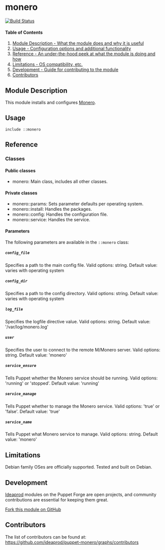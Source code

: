 # monero

[![Build Status](https://travis-ci.org/ideaprod/puppet-monero.svg?branch=master)](https://travis-ci.org/ideaprod/puppet-monero)

#### Table of Contents

1. [Module Description - What the module does and why it is useful](#module-description)
2. [Usage - Configuration options and additional functionality](#usage)
3. [Reference - An under-the-hood peek at what the module is doing and how](#reference)
4. [Limitations - OS compatibility, etc.](#limitations)
5. [Development - Guide for contributing to the module](#development)
6. [Contributors](#contributors)

## Module Description

This module installs and configures [Monero](https://getmonero.org/).

## Usage

```puppet
include ::monero
```

## Reference

### Classes

#### Public classes

* monero: Main class, includes all other classes.

#### Private classes

* monero::params: Sets parameter defaults per operating system.
* monero::install: Handles the packages.
* monero::config: Handles the configuration file.
* monero::service: Handles the service.

#### Parameters

The following parameters are available in the `::monero` class:

##### `config_file`

Specifies a path to the main config file. Valid options: string. Default value: varies with operating system

##### `config_dir`

Specifies a path to the config directory. Valid options: string. Default value: varies with operating system

##### `log_file`

Specifies the logfile directive value. Valid options: string. Default value: '/var/log/monero.log'

##### `user`

Specifies the user to connect to the remote M/Monero server. Valid options: string. Default value: 'monero'

##### `service_ensure`

Tells Puppet whether the Monero service should be running. Valid options: 'running' or 'stopped'. Default value: 'running'

##### `service_manage`

Tells Puppet whether to manage the Monero service. Valid options: 'true' or 'false'. Default value: 'true'

##### `service_name`

Tells Puppet what Monero service to manage. Valid options: string. Default value: 'monero'

## Limitations

Debian family OSes are officially supported. Tested and built on Debian.

## Development

[Ideaprod](http://www.ideaprod.com) modules on the Puppet Forge are open projects, and community contributions are essential for keeping them great.

[Fork this module on GitHub](https://github.com/ideaprod/puppet-monero/fork)

## Contributors

The list of contributors can be found at: https://github.com/ideaprod/puppet-monero/graphs/contributors

